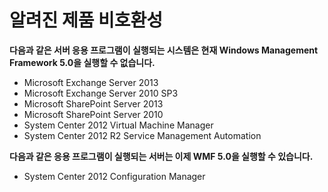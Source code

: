 # 알려진 제품 비호환성

**다음과 같은 서버 응용 프로그램이 실행되는 시스템은 현재 Windows Management Framework 5.0을 실행할 수 없습니다.**

- Microsoft Exchange Server 2013
- Microsoft Exchange Server 2010 SP3
- Microsoft SharePoint Server 2013
- Microsoft SharePoint Server 2010
- System Center 2012 Virtual Machine Manager
- System Center 2012 R2 Service Management Automation

**다음과 같은 응용 프로그램이 실행되는 서버는 이제 WMF 5.0을 실행할 수 있습니다.**

- System Center 2012 Configuration Manager


<!--HONumber=Apr16_HO2-->


